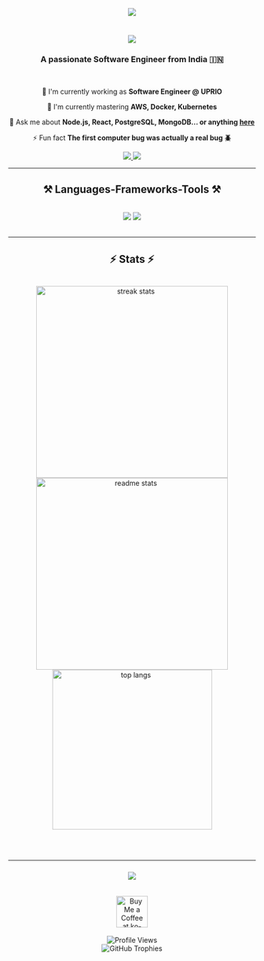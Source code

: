 
<!-- Dynamic Quotes -->
<div align="center">
  <img src="https://quotes-github-readme.vercel.app/api?type=horizontal&theme=radical" />
</div>

<h1 align="center">
    <img src="https://readme-typing-svg.herokuapp.com/?font=Righteous&size=35&center=true&vCenter=true&width=500&height=70&duration=4000&lines=Hi+There!+👋;+I'm+Ragul+Palanisamy!;" />
</h1>

<h3 align="center">A passionate Software Engineer from India 🇮🇳</h3>

<br/>

<div align="center">
 
 🔭 I'm currently working as **Software Engineer @ UPRIO**
 
 🌱 I'm currently mastering **AWS, Docker, Kubernetes**

 💬 Ask me about **Node.js, React, PostgreSQL, MongoDB... or anything [here](https://github.com/ragulpalanisamy/ragulpalanisamy/issues)**

 ⚡ Fun fact **The first computer bug was actually a real bug 🪲**
 
 </div>
 
<div align="center"> 
  <a href="mailto:ragulpalanisamy1001@gmail.com">
    <img src="https://img.shields.io/badge/Gmail-333333?style=for-the-badge&logo=gmail&logoColor=red" />
  </a>
  <a href="https://linkedin.com/in/ragul-palanisamy-139346194" target="_blank">
    <img src="https://img.shields.io/badge/LinkedIn-0077B5?style=for-the-badge&logo=linkedin&logoColor=white" />
  </a>
<!--   <a href="https://ragulpalanisamy.github.io" target="_blank">
     <img src="https://img.shields.io/badge/Portfolio-FF5722?style=for-the-badge&logo=todoist&logoColor=white" /> 
  </a> -->
</div>

 <hr/>
 
<h2 align="center">⚒️ Languages-Frameworks-Tools ⚒️</h2>
<br/>
<div align="center">
    <img src="https://skillicons.dev/icons?i=react,bootstrap,mui,html,css,vscode,github,figma,tailwind,git" />
    <img src="https://skillicons.dev/icons?i=nodejs,python,javascript,typescript,express,firebase,mongodb,nextjs,mysql,postgresql" /><br>
</div>

<br/>
<hr/>

<h2 align="center">⚡ Stats ⚡</h2>
<br>
<div align=center>
  <img width=390 src="https://github-readme-streak-stats-salesp07.vercel.app/?user=ragulpalanisamy&count_private=true&theme=react&border_radius=10" alt="streak stats"/>
  <img width=390 src="https://github-readme-stats-salesp07.vercel.app/api?username=ragulpalanisamy&count_private=true&show_icons=true&theme=react&rank_icon=github&border_radius=10" alt="readme stats" />
  <br/>
  <img width=325 align="center" src="https://github-readme-stats-salesp07.vercel.app/api/top-langs/?username=ragulpalanisamy&hide=HTML&langs_count=8&layout=compact&theme=react&border_radius=10&size_weight=0.5&count_weight=0.5&exclude_repo=github-readme-stats" alt="top langs" />
</div>

<br/><br/>

<hr/>

<h3 align="center">
    <img src="https://readme-typing-svg.herokuapp.com/?font=Righteous&size=25&center=true&vCenter=true&width=500&height=70&duration=4000&lines=Thanks+for+visiting!+✌️;+Shoot+me+a+message+on+Linkedin!;I'm+always+down+to+collab+:)">
</h3>

<br/>

<div align="center">
<a href='https://ko-fi.com/ragulpalanisamy' target='_blank'><img height='64' style='border:0px;height:64px;' src='https://storage.ko-fi.com/cdn/kofi1.png?v=3' border='0' alt='Buy Me a Coffee at ko-fi.com' /></a>
</div>

<br/>

<!-- Profile Views Counter -->
<div align="center">
    <img src="https://komarev.com/ghpvc/?username=ragulpalanisamy&style=for-the-badge&color=brightgreen" alt="Profile Views">
</div>

<!-- GitHub Trophies -->
<div align="center">
    <img src="https://github-profile-trophy.vercel.app/?username=ragulpalanisamy&theme=darkhub&no-frame=true&no-bg=false&margin-w=4" alt="GitHub Trophies">
</div>
